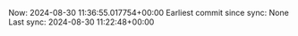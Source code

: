 Now: 2024-08-30 11:36:55.017754+00:00 Earliest commit since sync: None Last sync: 2024-08-30 11:22:48+00:00
